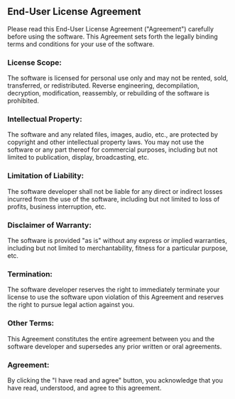 ## End-User License Agreement

Please read this End-User License Agreement ("Agreement") carefully before using the software. This Agreement sets forth the legally binding terms and conditions for your use of the software.

### License Scope:

The software is licensed for personal use only and may not be rented, sold, transferred, or redistributed.
Reverse engineering, decompilation, decryption, modification, reassembly, or rebuilding of the software is prohibited.

### Intellectual Property:

The software and any related files, images, audio, etc., are protected by copyright and other intellectual property laws.
You may not use the software or any part thereof for commercial purposes, including but not limited to publication, display, broadcasting, etc.

### Limitation of Liability:

The software developer shall not be liable for any direct or indirect losses incurred from the use of the software, including but not limited to loss of profits, business interruption, etc.

### Disclaimer of Warranty:

The software is provided "as is" without any express or implied warranties, including but not limited to merchantability, fitness for a particular purpose, etc.

### Termination:

The software developer reserves the right to immediately terminate your license to use the software upon violation of this Agreement and reserves the right to pursue legal action against you.

### Other Terms:

This Agreement constitutes the entire agreement between you and the software developer and supersedes any prior written or oral agreements.

### Agreement:

By clicking the "I have read and agree" button, you acknowledge that you have read, understood, and agree to this agreement.